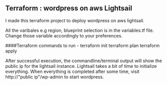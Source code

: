 ## Terraform : wordpress on aws Lightsail

I made this terraform project to deploy wordpress on aws lightsail. 

All the varibales e.g region, blueprint selection is in the variables.tf file. Change those variable accordingly to your preferences.

####Terraform commands to run -
terraform init
terraform plan
terraform apply

After successful execution, the commandline/terminal output will show the public ip for the lightsail instance. Lightsail takes a bit of time to initialize everything. When everything is completed after some time, visit http://"public ip"/wp-admin to start wordpress.

